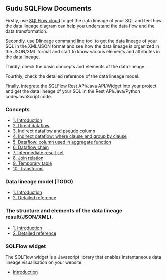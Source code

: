 ## Gudu SQLFlow Documents

Firstly, use [SQLFlow cloud](https://sqlflow.gudusoft.com/) to get the data lineage of your SQL and feel how the data lineage diagram can help you understand the data flow and the data transformation.

Secondly, use [Dlineage command line tool](https://github.com/sqlparser/gsp_demo_java/releases) to get the data lineage of your SQL in the XML/JSON format and see how the data lineage is organized in the JSON/XML format and start to know various elements and attributes in the data lineage.

Thirdly, check the basic concepts and elements of the data lineage.

Fourthly, check the detailed reference of the data lineage model.

Finally, integrate the SQLFlow Rest API/Java API/Widget into your project and get the data lineage of your SQL in the Rest API/Java/Python code/JavaScript code.


### Concepts
- [1. Introduction](basic-concepts/1-introduction.md)
- [2. Direct dataflow](basic-concepts/2-direct-dataflow.md)
- [3. Indirect dataflow and pseudo column](basic-concepts/3-indirect-dataflow-and-pseudo-column.md)
- [4. Indirect dataflow: where clause and group by clause](basic-concepts/4-indirect-dataflow-where-group-by.md)
- [5. Dataflow: column used in aggregate function](basic-concepts/5-dataflow-column-used-in-aggregate-function.md)
- [6. Dataflow chain](basic-concepts/6-dataflow-chain.md)
- [7. Intermediate result set](basic-concepts/7-intermediate-resultset.md)
- [8. Join relation](basic-concepts/8-join-relation.md)
- [9. Temporary table](basic-concepts/9-temporary-table.md)
- [10. Transforms](basic-concepts/10-transforms.md)


### Data lineage model (TODO)
- [1. Introduction](data-lineage-model/readme.md)
- [2. Detailed reference](data-lineage-model/data-lineage-model-reference.md)

### The structure and elements of the data lineage result(JSON/XML).
- [1. Introduction](data-lineage-format/readme.md)
- [2. Detailed reference](data-lineage-format/data-lineage-format-reference.md)

### SQLFlow widget

The SQLFlow widget is a Javascript library that enables instantaneous data lineage visualisation on your website.

- [Introduction](../widget/doc/readme.md)